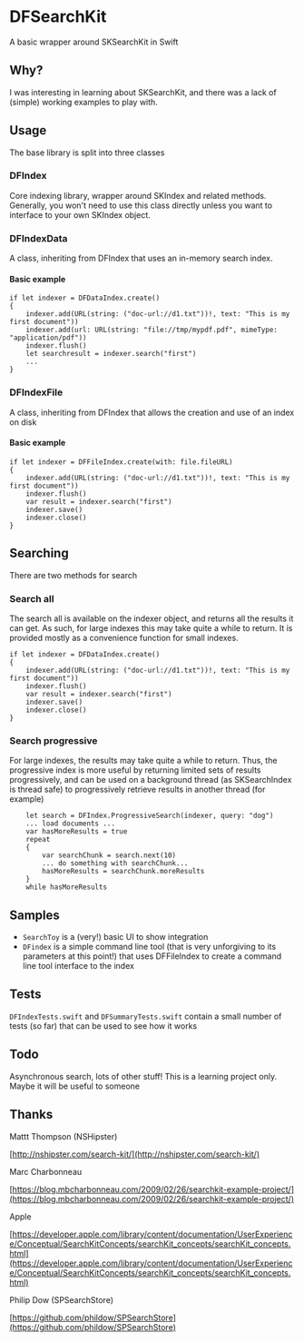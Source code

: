 # DFSearchKit
A basic wrapper around SKSearchKit in Swift

## Why?
I was interesting in learning about SKSearchKit, and there was a lack of (simple) working examples to play with.

## Usage

The base library is split into three classes

### DFIndex

Core indexing library, wrapper around SKIndex and related methods.  Generally, you won't need to use this class directly unless you want to interface to your own SKIndex object.

### DFIndexData

A class, inheriting from DFIndex that uses an in-memory search index.

#### Basic example

```
if let indexer = DFDataIndex.create()
{
	indexer.add(URL(string: ("doc-url://d1.txt"))!, text: "This is my first document"))
	indexer.add(url: URL(string: "file://tmp/mypdf.pdf", mimeType: "application/pdf"))
	indexer.flush()
	let searchresult = indexer.search("first")
	...
}
```

### DFIndexFile

A class, inheriting from DFIndex that allows the creation and use of an index on disk

#### Basic example

```
if let indexer = DFFileIndex.create(with: file.fileURL)
{
	indexer.add(URL(string: ("doc-url://d1.txt"))!, text: "This is my first document"))
	indexer.flush()
	var result = indexer.search("first")
	indexer.save()
	indexer.close()
}
```

## Searching

There are two methods for search

### Search all
The search all is available on the indexer object, and returns all the results it can get.  As such, for large indexes this may take quite a while to return.  It is provided mostly as a convenience function for small indexes.

```
if let indexer = DFDataIndex.create()
{
	indexer.add(URL(string: ("doc-url://d1.txt"))!, text: "This is my first document"))
	indexer.flush()
	var result = indexer.search("first")
	indexer.save()
	indexer.close()
}
```

### Search progressive
For large indexes, the results may take quite a while to return.  Thus, the progressive index is more useful by returning limited sets of results progressively, and can be used on a background thread (as SKSearchIndex is thread safe) to progressively retrieve results in another thread (for example)

```
	let search = DFIndex.ProgressiveSearch(indexer, query: "dog")
	... load documents ...
	var hasMoreResults = true
	repeat
	{
		var searchChunk = search.next(10)
		... do something with searchChunk...
		hasMoreResults = searchChunk.moreResults
	}
	while hasMoreResults
```

## Samples

* `SearchToy` is a (very!) basic UI to show integration
* `DFindex` is a simple command line tool (that is very unforgiving to its parameters at this point!) that uses DFFileIndex to create a command line tool interface to the index

## Tests

`DFIndexTests.swift` and `DFSummaryTests.swift` contain a small number of tests (so far) that can be used to see how it works

## Todo

Asynchronous search, lots of other stuff! This is a learning project only. Maybe it will be useful to someone

## Thanks

Mattt Thompson (NSHipster)

[http://nshipster.com/search-kit/](http://nshipster.com/search-kit/)

Marc Charbonneau

[https://blog.mbcharbonneau.com/2009/02/26/searchkit-example-project/](https://blog.mbcharbonneau.com/2009/02/26/searchkit-example-project/)

Apple

[https://developer.apple.com/library/content/documentation/UserExperience/Conceptual/SearchKitConcepts/searchKit_concepts/searchKit_concepts.html](https://developer.apple.com/library/content/documentation/UserExperience/Conceptual/SearchKitConcepts/searchKit_concepts/searchKit_concepts.html)

Philip Dow (SPSearchStore)

[https://github.com/phildow/SPSearchStore](https://github.com/phildow/SPSearchStore)
